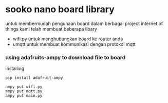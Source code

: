 # sooko nano board library

untuk membermudah pengunaan board dalam berbagai project internet of
things kami telah membuat beberapa libary
- wifi.py untuk menghubungkan board ke router anda
- umqtt untuk membuat kommunikasi dengan protokol mqtt


### using adafruits-ampy to download file to board

installing 
```
pip install adafruit-ampy
```





```
ampy put wifi.py
ampy put mqtt.py
ampy put main.py
```

